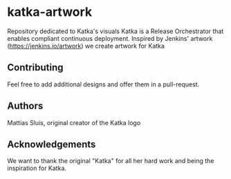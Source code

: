 # katka-artwork
Repository dedicated to Katka's visuals
Katka is a Release Orchestrator that enables compliant continuous deployment.
Inspired by Jenkins' artwork (https://jenkins.io/artwork) we create artwork for Katka

## Contributing
Feel free to add additional designs and offer them in a pull-request.

## Authors
Mattias Sluis, original creator of the Katka logo

## Acknowledgements
We want to thank the original "Katka" for all her hard work and being the inspiration for Katka.


